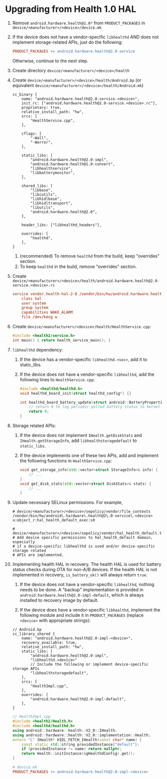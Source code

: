 # Upgrading from Health 1.0 HAL

1. Remove `android.hardware.health@1.0*` from `PRODUCT_PACKAGES`
   in `device/<manufacturer>/<device>/device.mk`

1. If the device does not have a vendor-specific `libhealthd` AND does not
   implement storage-related APIs, just do the following:

   ```mk
   PRODUCT_PACKAGES += android.hardware.health@2.0-service
   ```

   Otherwise, continue to the next step.

1. Create directory
   `device/<manufacturer>/<device>/health`

1. Create `device/<manufacturer>/<device>/health/Android.bp`
   (or equivalent `device/<manufacturer>/<device>/health/Android.mk`)

    ```bp
    cc_binary {
        name: "android.hardware.health@2.0-service.<device>",
        init_rc: ["android.hardware.health@2.0-service.<device>.rc"],
        proprietary: true,
        relative_install_path: "hw",
        srcs: [
            "HealthService.cpp",
        ],

        cflags: [
            "-Wall",
            "-Werror",
        ],

        static_libs: [
            "android.hardware.health@2.0-impl",
            "android.hardware.health@1.0-convert",
            "libhealthservice",
            "libbatterymonitor",
        ],

        shared_libs: [
            "libbase",
            "libcutils",
            "libhidlbase",
            "libhidltransport",
            "libutils",
            "android.hardware.health@2.0",
        ],

        header_libs: ["libhealthd_headers"],

        overrides: [
            "healthd",
        ],
    }
    ```

    1. (recommended) To remove `healthd` from the build, keep "overrides" section.
    1. To keep `healthd` in the build, remove "overrides" section.

1. Create `device/<manufacturer>/<device>/health/android.hardware.health@2.0-service.<device>.rc`

    ```rc
    service vendor.health-hal-2-0 /vendor/bin/hw/android.hardware.health@2.0-service.<device>
        class hal
        user system
        group system
        capabilities WAKE_ALARM
        file /dev/kmsg w
    ```

1. Create `device/<manufacturer>/<device>/health/HealthService.cpp`:

    ```c++
    #include <health2/service.h>
    int main() { return health_service_main(); }
    ```

1. `libhealthd` dependency:

    1. If the device has a vendor-specific `libhealthd.<soc>`, add it to static_libs.

    1. If the device does not have a vendor-specific `libhealthd`, add the following
        lines to `HealthService.cpp`:

        ```c++
        #include <healthd/healthd.h>
        void healthd_board_init(struct healthd_config*) {}

        int healthd_board_battery_update(struct android::BatteryProperties*) {
            // return 0 to log periodic polled battery status to kernel log
            return 0;
        }
        ```

1. Storage related APIs:

    1. If the device does not implement `IHealth.getDiskStats` and
        `IHealth.getStorageInfo`, add `libhealthstoragedefault` to `static_libs`.

    1. If the device implements one of these two APIs, add and implement the
        following functions in `HealthService.cpp`:

        ```c++
        void get_storage_info(std::vector<struct StorageInfo>& info) {
            // ...
        }
        void get_disk_stats(std::vector<struct DiskStats>& stats) {
            // ...
        }
        ```

1. Update necessary SELinux permissions. For example,

    ```
    # device/<manufacturer>/<device>/sepolicy/vendor/file_contexts
    /vendor/bin/hw/android\.hardware\.health@2\.0-service\.<device> u:object_r:hal_health_default_exec:s0

    # device/<manufacturer>/<device>/sepolicy/vendor/hal_health_default.te
    # Add device specific permissions to hal_health_default domain, especially
    # if a device-specific libhealthd is used and/or device-specific storage related
    # APIs are implemented.
    ```

1. Implementing health HAL in recovery. The health HAL is used for battery
status checks during OTA for non-A/B devices. If the health HAL is not
implemented in recovery, `is_battery_ok()` will always return `true`.

    1. If the device does not have a vendor-specific `libhealthd`, nothing needs to
    be done. A "backup" implementation is provided in
    `android.hardware.health@2.0-impl-default`, which is always installed to recovery
    image by default.

    1. If the device does have a vendor-specific `libhealthd`, implement the following
    module and include it in `PRODUCT_PACKAGES` (replace `<device>` with appropriate
    strings):

    ```bp
    // Android.bp
    cc_library_shared {
        name: "android.hardware.health@2.0-impl-<device>",
        recovery_available: true,
        relative_install_path: "hw",
        static_libs: [
            "android.hardware.health@2.0-impl",
            "libhealthd.<device>"
            // Include the following or implement device-specific storage APIs
            "libhealthstoragedefault",
        ],
        srcs: [
            "HealthImpl.cpp",
        ],
        overrides: [
            "android.hardware.health@2.0-impl-default",
        ],
    }
    ```

    ```c++
    // HealthImpl.cpp
    #include <health2/Health.h>
    #include <healthd/healthd.h>
    using android::hardware::health::V2_0::IHealth;
    using android::hardware::health::V2_0::implementation::Health;
    extern "C" IHealth* HIDL_FETCH_IHealth(const char* name) {
        const static std::string providedInstance{"default"};
        if (providedInstance != name) return nullptr;
        return Health::initInstance(&gHealthdConfig).get();
    }
    ```

    ```mk
    # device.mk
    PRODUCT_PACKAGES += android.hardware.health@2.0-impl-<device>
    ```

